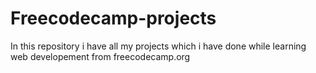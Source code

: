 # Freecodecamp-projects
In this repository i have all my projects which i have done while learning web developement from freecodecamp.org
